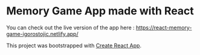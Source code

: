# Memory Game App made with React

You can check out the live version of the app here :
https://react-memory-game-igorostojic.netlify.app/

This project was bootstrapped with [Create React App](https://github.com/facebook/create-react-app).


